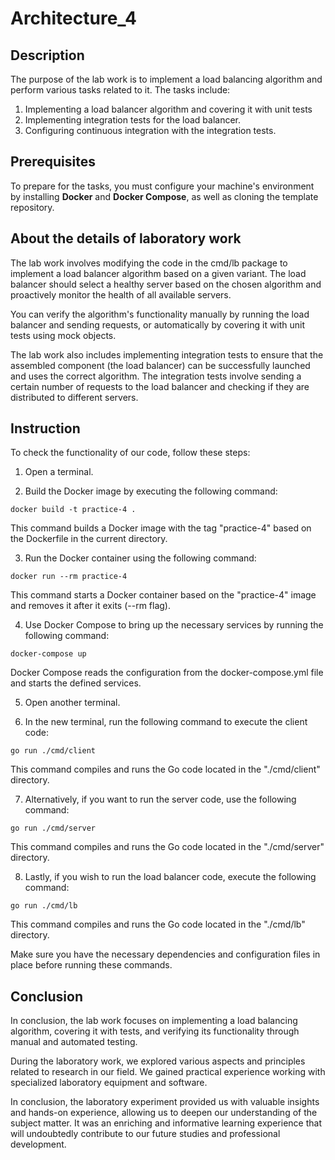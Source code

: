 # Architecture_4

## Description

The purpose of the lab work is to implement a load balancing algorithm and perform various tasks related to it. The tasks include:

1. Implementing a load balancer algorithm and covering it with unit tests
2. Implementing integration tests for the load balancer.
3. Configuring continuous integration with the integration tests.

## Prerequisites

To prepare for the tasks, you must configure your machine's environment by installing **Docker** and **Docker Compose**, as well as cloning the template repository.

## About the details of laboratory work

The lab work involves modifying the code in the cmd/lb package to implement a load balancer algorithm based on a given variant. The load balancer should select a healthy server based on the chosen algorithm and proactively monitor the health of all available servers.

You can verify the algorithm's functionality manually by running the load balancer and sending requests, or automatically by covering it with unit tests using mock objects.

The lab work also includes implementing integration tests to ensure that the assembled component (the load balancer) can be successfully launched and uses the correct algorithm. The integration tests involve sending a certain number of requests to the load balancer and checking if they are distributed to different servers.

## Instruction

To check the functionality of our code, follow these steps:

1. Open a terminal.

2. Build the Docker image by executing the following command:

```
docker build -t practice-4 .
```

This command builds a Docker image with the tag "practice-4" based on the Dockerfile in the current directory.

3. Run the Docker container using the following command:

```
docker run --rm practice-4
```
This command starts a Docker container based on the "practice-4" image and removes it after it exits (--rm flag).

4. Use Docker Compose to bring up the necessary services by running the following command:

```
docker-compose up
```
Docker Compose reads the configuration from the docker-compose.yml file and starts the defined services.

5. Open another terminal.

6. In the new terminal, run the following command to execute the client code:

```
go run ./cmd/client
```

This command compiles and runs the Go code located in the "./cmd/client" directory.

7. Alternatively, if you want to run the server code, use the following command:

```
go run ./cmd/server
```
This command compiles and runs the Go code located in the "./cmd/server" directory.

8. Lastly, if you wish to run the load balancer code, execute the following command:

```
go run ./cmd/lb
```
This command compiles and runs the Go code located in the "./cmd/lb" directory.

Make sure you have the necessary dependencies and configuration files in place before running these commands.



## Conclusion

In conclusion, the lab work focuses on implementing a load balancing algorithm, covering it with tests, and verifying its functionality through manual and automated testing.

During the laboratory work, we explored various aspects and principles related to research in our field. We gained practical experience working with specialized laboratory equipment and software.

In conclusion, the laboratory experiment provided us with valuable insights and hands-on experience, allowing us to deepen our understanding of the subject matter. It was an enriching and informative learning experience that will undoubtedly contribute to our future studies and professional development.